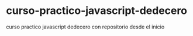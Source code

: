 # curso-practico-javascript-dedecero
curso practico javascript dedecero con repositorio desde el inicio
